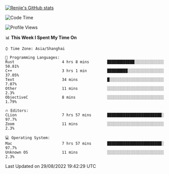 [![Renjie's GitHub stats](https://github-readme-stats.vercel.app/api?username=liurenjie1024&show_icons=true&theme=chartreuse-dark)](https://github.com/anuraghazra/github-readme-stats)

<!--START_SECTION:waka-->
![Code Time](http://img.shields.io/badge/Code%20Time-132%20hrs%2049%20mins-blue)

![Profile Views](http://img.shields.io/badge/Profile%20Views-19-blue)

📊 **This Week I Spent My Time On** 

```text
⌚︎ Time Zone: Asia/Shanghai

💬 Programming Languages: 
Rust                     4 hrs 8 mins        ████████████░░░░░░░░░░░░░   50.81% 
C++                      3 hrs 1 min         █████████░░░░░░░░░░░░░░░░   37.05% 
Text                     34 mins             █░░░░░░░░░░░░░░░░░░░░░░░░   7.07% 
Other                    11 mins             ░░░░░░░░░░░░░░░░░░░░░░░░░   2.3% 
ObjectiveC               8 mins              ░░░░░░░░░░░░░░░░░░░░░░░░░   1.79%

🔥 Editors: 
CLion                    7 hrs 57 mins       ████████████████████████░   97.7% 
Zoom                     11 mins             ░░░░░░░░░░░░░░░░░░░░░░░░░   2.3%

💻 Operating System: 
Mac                      7 hrs 57 mins       ████████████████████████░   97.7% 
Unknown OS               11 mins             ░░░░░░░░░░░░░░░░░░░░░░░░░   2.3%

```


 Last Updated on 29/08/2022 19:42:29 UTC
<!--END_SECTION:waka-->

